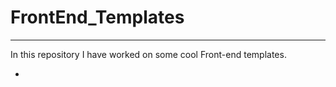 # FrontEnd_Templates
___________________________

In this repository I have worked on some cool Front-end templates.


 - [](#custom-video-player)
